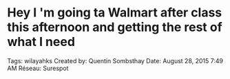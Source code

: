 # Hey l 'm going ta Walmart after class this afternoon and getting the rest of what I need

Tags: wilayahks
Created by: Quentin Sombsthay
Date: August 28, 2015 7:49 AM
Réseau: Surespot